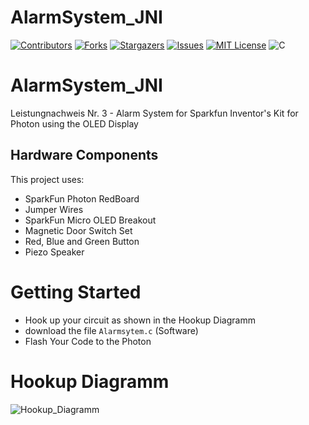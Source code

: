 # AlarmSystem_JNI


[![Contributors][contributors-shield]][contributors-url]
[![Forks][forks-shield]][forks-url]
[![Stargazers][stars-shield]][stars-url]
[![Issues][issues-shield]][issues-url]
[![MIT License][license-shield]][license-url]
![C](https://img.shields.io/badge/c-%2300599C.svg?style=for-the-badge&logo=c&logoColor=white)


# AlarmSystem_JNI
Leistungnachweis Nr. 3 - Alarm System for Sparkfun Inventor's Kit for Photon using the OLED Display

## Hardware Components
This project uses:
- SparkFun Photon RedBoard
- Jumper Wires
- SparkFun Micro OLED Breakout
- Magnetic Door Switch Set
- Red, Blue and Green Button
- Piezo Speaker

# Getting Started

- Hook up your circuit as shown in the Hookup Diagramm
- download the file `Alarmsytem.c` (Software)
- Flash Your Code to the Photon

# Hookup Diagramm
![Hookup_Diagramm](https://github.com/bbz-hft-software-engineering/AlarmSystem_JNI/docs/AlarmSystem_Steckplatine.png)


[contributors-shield]: https://img.shields.io/github/contributors/bbz-hft-software-engineering/AlarmSystem_JNI.svg?style=for-the-badge
[contributors-url]: https://github.com/bbz-hft-software-engineering/AlarmSystem_JNI/graphs/contributors
[forks-shield]: https://img.shields.io/github/forks/bbz-hft-software-engineering/AlarmSystem_JNI.svg?style=for-the-badge
[forks-url]: https://github.com/bbz-hft-software-engineering/AlarmSystem_JNI/network/members
[stars-shield]: https://img.shields.io/github/stars/bbz-hft-software-engineering/AlarmSystem_JNI.svg?style=for-the-badge
[stars-url]: https://github.com/bbz-hft-software-engineering/AlarmSystem_JNI/stargazers
[issues-shield]: https://img.shields.io/github/issues/bbz-hft-software-engineering/AlarmSystem_JNI.svg?style=for-the-badge
[issues-url]: https://github.com/bbz-hft-software-engineering/AlarmSystem_JNI/issues
[license-shield]: https://img.shields.io/github/license/bbz-hft-software-engineering/AlarmSystem_JNI.svg?style=for-the-badge
[license-url]: https://github.com/bbz-hft-software-engineering/AlarmSystem_JNI/LICENSE.txt

